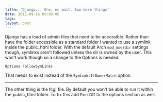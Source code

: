 ```yaml
---
title: 'Django... One, no wait, two more things'
date: 2011-09-16 00:00:00 
tags: 
layout: post
---
```

Django has a load of admin files that need to be accessible. Rather than have the folder accessible as a standard folder I wanted to use a symlink inside the public_html folder. With the default Arch `mod_userdir` settings though, symlinks aren't followed unless the dir is owned by the user. This won't work though so a change to the Options is needed

```
Options FollowSymLinks
```

That needs to exist instead of the `SymLinksIfOwnerMatch` option.

---

The other thing is the fcgi file. By default you won't be able to run it within the public_html folder. To fix this add `ExecCGI` to the options section as well.



